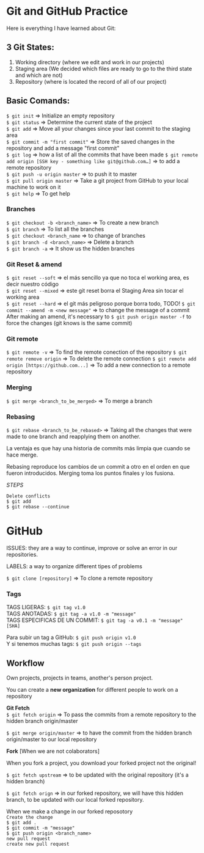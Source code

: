 # Git and GitHub Practice

Here is everything I have learned about Git:

## 3 Git States:
1. Working directory (where we edit and work in our projects)
2. Staging area (We decided which files are ready to go to the third state and which are not) 
3. Repository (where is located the record of all of our project)


## Basic Comands:
`$ git init` => Initialize an empty repository   
`$ git status` => Determine the current state of the project   
`$ git add` => Move all your changes since your last commit to the staging area  
`$ git commit -m "first commit"` => Store the saved changes in the repository and add a message "first commit"  
`$ git log` => how a list of all the commits that have been made 
`$ git remote add origin [SSH key - something like git@github.com…]` => to add a remote repository  
`$ git push -u origin master` => to push it to master  
`$ git pull origin master` => Take a git project from GitHub to your local machine to work on it  
`$ git help` => To get help

### Branches
`$ git checkout -b <branch_name>` => To create a new branch   
`$ git branch` => To list all the branches  
`$ git checkout <branch_name` => to change of branches  
`$ git branch -d <branch_name>` => Delete a branch  
`$ git branch -a` => It show us the hidden branches

### Git Reset & amend
`$ git reset --soft` => el más sencillo ya que no toca el working area, es decir nuestro código   
`$ git reset --mixed` => este git reset borra el Staging Area sin tocar el working area  
`$ git reset --hard` => el git más peligroso porque borra todo, TODO!
`$ git commit --amend -m <new message"` => to change the message of a commit
After making an amend, it's necessary to `$ git push origin master -f` to force the changes (git knows is the same commit)

### Git remote
`$ git remote -v` => To find the remote conection of the repository
`$ git remote remove origin` => To delete the remote connection
`$ git remote add origin [https://github.com...]` => To add a new connection to a remote repository

### Merging
`$ git merge <branch_to_be_merged>` => To merge a branch

### Rebasing
`$ git rebase <branch_to_be_rebased>` => Taking all the changes that were made to one branch and reapplying them on another.

La ventaja es que hay una historia de commits más limpia que cuando se hace merge.

Rebasing reproduce los cambios de un commit a otro  en el orden en que fueron introducidos. Merging toma los puntos finales y los fusiona.   

*STEPS*

`Delete conflicts`   
`$ git add `   
`$ git rebase --continue`

# GitHub
ISSUES: they are a way to continue, improve or solve an error in our repositories.

LABELS: a way to organize different tipes of problems

`$ git clone [repository]` => To clone a remote repository

### Tags
TAGS LIGERAS: `$ git tag v1.0`   
TAGS ANOTADAS: `$ git tag -a v1.0 -m "message"`  
TAGS ESPECIFICAS DE UN COMMIT: `$ git tag -a v0.1 -m "message" [SHA]`

Para subir un tag a GitHub: `$ git push origin v1.0`  
Y si tenemos muchas tags: `$ git push origin --tags`

## Workflow
Own projects, projects in teams, another's person project.

You can create a **new organization** for different people to work on a repository

**Git Fetch**  
`$ git fetch origin` => To pass the commits from a remote repository to the hidden branch origin/master

`$ git merge origin/master` => to have the commit from the hidden branch origin/master to our local repository

**Fork** [When we are not colaborators]  

 When you fork a project, you download your forked project not the original!

`$ git fetch upstream` => to be updated with the original repository (it's a hidden branch)  

`$ git fetch orign` => in our forked repository, we will have this hidden branch, to be updated with our local forked repository.

When we make a change in our forked reposotory  
`Create the change`  
`$ git add .`  
`$ git commit -m "message"`  
`$ git push origin <branch_name>`  
`new pull request`  
`create new pull request`  